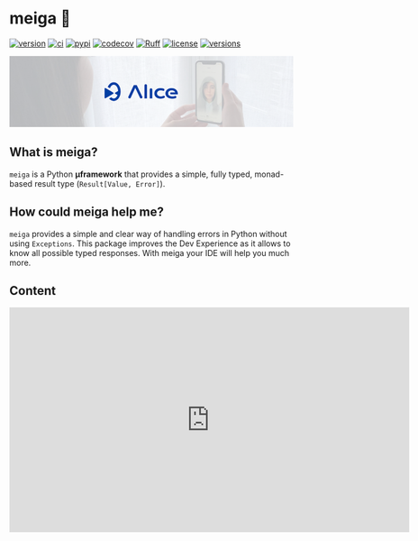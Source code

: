 # meiga 🧙

[![version](https://img.shields.io/github/release/alice-biometrics/meiga/all.svg)](https://github.com/alice-biometrics/meiga/releases)
[![ci](https://github.com/alice-biometrics/meiga/workflows/ci/badge.svg)](https://github.com/alice-biometrics/meiga/actions)
[![pypi](https://img.shields.io/pypi/dm/meiga)](https://pypi.org/project/meiga/)
[![codecov](https://codecov.io/gh/alice-biometrics/meiga/branch/main/graph/badge.svg?token=BX1IZJZLJQ)](https://codecov.io/gh/alice-biometrics/meiga)
[![Ruff](https://img.shields.io/endpoint?url=https://raw.githubusercontent.com/astral-sh/ruff/main/assets/badge/v2.json)](https://github.com/astral-sh/ruff)
[![license](https://img.shields.io/github/license/alice-biometrics/meiga.svg)](https://github.com/alice-biometrics/meiga/blob/main/LICENSE)
[![versions](https://img.shields.io/pypi/pyversions/meiga.svg)](https://github.com/alice-biometrics/meiga)


<img src="https://github.com/alice-biometrics/custom-emojis/blob/master/images/alice_header.png?raw=true" width=auto>

## What is meiga?

`meiga` is a Python **µframework** that provides a simple, fully typed, monad-based result type (`Result[Value, Error]`).

## How could meiga help me?

`meiga` provides a simple and clear way of handling errors in Python without using `Exceptions`. This package improves the Dev Experience as it allows to know all possible typed responses. With meiga your IDE will help you much more.

## Content

<iframe src="https://www.linkedin.com/embed/feed/update/urn:li:ugcPost:6973279084642480129?compact=1" height="399" width="710" frameborder="0" allowfullscreen="" title="Embedded post"></iframe>
